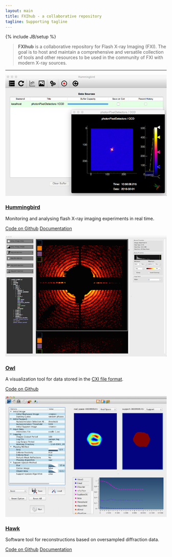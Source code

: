 ```yaml
---
layout: main
title: FXIhub - a collaborative repository
tagline: Supporting tagline
---
```

{% include JB/setup %}

> **FXIhub** is a collaborative repository for Flash X-ray Imaging (FXI). The goal is to host and maintain a comprehensive and versatile collection of tools and other resources to be used in the community of FXI with modern X-ray sources.

<hr>

<div class="row">
	<div class="col-sm-6 col-md-4">
		<div class="thumbnail">
	        <a href="hummingbird"><img src="hummingbird/demo.png" alt="Hummingbird"></a>
			<div class="caption">
				<a href="hummingbird"><h3>Hummingbird</h3></a>
				<p>Monitoring and analysing flash X-ray imaging experiments in real time.</p>
				<p><a href="https://github.com/FXIhub/hummingbird" class="btn btn-danger" role="button">Code on Github</a> <a href="hummingbird/" class="btn btn-info" role="button">Documentation</a></p>
			</div>
		</div>
	</div>
	<div class="col-sm-6 col-md-4">
		<div class="thumbnail">
	        <a href="owl"><img src="owl/demo.png" alt="owl"></a>
			<div class="caption">
				<a href="owl"><h3>Owl</h3></a>
				<p>A visualization tool for data stored in the <a href="https://cxidb.org">CXI file format</a>.</p>
				<p><a href="https://github.com/FilipeMaia/owl" class="btn btn-danger" role="button">Code on Github</a> </p>
			</div>
		</div>
	</div>
	<div class="col-sm-6 col-md-4">
		<div class="thumbnail">
	        <a href="hawk"><img src="hawk/demo.png" alt="hawk"></a>
			<div class="caption">
				<a href="hawk"><h3>Hawk</h3></a>
				<p> Software tool for reconstructions based on oversampled diffraction data.</p>
				<p><a href="https://github.com/FilipeMaia/hawk" class="btn btn-danger" role="button">Code on Github</a> <a href="http://xray.bmc.uu.se/~filipe/?q=hawk/documentation" class="btn btn-info" role="button">Documentation</a></p>
			</div>
		</div>
	</div>
</div>

